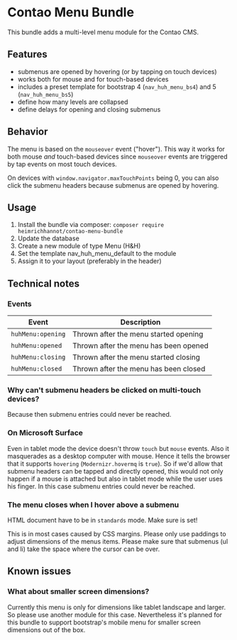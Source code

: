 # Contao Menu Bundle

This bundle adds a multi-level menu module for the Contao CMS.

## Features

- submenus are opened by hovering (or by tapping on touch devices)
- works both for mouse and for touch-based devices
- includes a preset template for bootstrap 4 (`nav_huh_menu_bs4`) and 5 (`nav_huh_menu_bs5`)
- define how many levels are collapsed
- define delays for opening and closing submenus

## Behavior

The menu is based on the `mouseover` event ("hover"). This way it works for both mouse *and* touch-based devices since `mouseover` events are triggered by tap events
on most touch devices.

On devices with `window.navigator.maxTouchPoints` being 0, you can also click the submenu headers because submenus are opened by hovering.

## Usage

1. Install the bundle via composer: `composer require heimrichhannot/contao-menu-bundle`
2. Update the database
3. Create a new module of type Menu (H&H)
4. Set the template nav_huh_menu_default to the module
5. Assign it to your layout (preferably in the header)

## Technical notes

### Events

Event             | Description
------------------|------------
`huhMenu:opening` | Thrown after the menu started opening
`huhMenu:opened`  | Thrown after the menu has been opened
`huhMenu:closing` | Thrown after the menu started closing
`huhMenu:closed`  | Thrown after the menu has been closed

### Why can't submenu headers be clicked on multi-touch devices?

Because then submenu entries could never be reached.

### On Microsoft Surface

Even in tablet mode the device doesn't throw `touch` but `mouse` events. Also it masquerades as a desktop computer with mouse. Hence it tells the browser
that it supports `hovering` (`Modernizr.hovermq` is `true`). So if we'd allow that submenu headers can be tapped and directly opened, this would not only happen
if a mouse is attached but also in tablet mode while the user uses his finger. In this case submenu entries could never be reached.

### The menu closes when I hover above a submenu

HTML document have to be in `standards` mode. Make sure <!DOCTYPE html> is set!

This is in most cases caused by CSS margins. Please only use paddings to adjust dimensions of the menus items. Please make sure that submenus (ul and li) take the space
where the cursor can be over.

## Known issues

### What about smaller screen dimensions?

Currently this menu is only for dimensions like tablet landscape and larger. So please use another module for this case. Nevertheless it's planned for this bundle
to support bootstrap's mobile menu for smaller screen dimensions out of the box.
